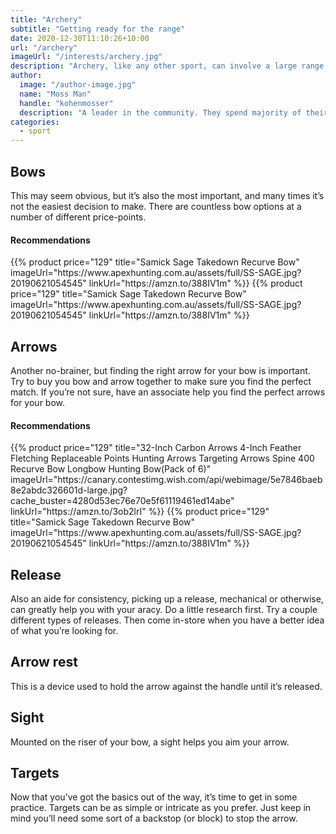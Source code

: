 ```yaml
---
title: "Archery"
subtitle: "Getting ready for the range"
date: 2020-12-30T11:10:26+10:00
url: "/archery"
imageUrl: "/interests/archery.jpg"
description: "Archery, like any other sport, can involve a large range of equipment and accessories. However, to get started all you really need are the basics: a bow, a string, some arrows, a bracer, finger tab, a quiver, a bow stand, a bow stringer and a target to shoot at."
author:
  image: "/author-image.jpg"
  name: "Moss Man"
  handle: "kohenmosser"
  description: "A leader in the community. They spend majority of their time fostering and growing the community."
categories:
  - sport
---
```


## Bows
This may seem obvious, but it’s also the most important, and many times it’s not the easiest decision to make. There are countless bow options at a number of different price-points.

#### Recommendations
<div class="products">
{{% product price="129" title="Samick Sage Takedown Recurve Bow" imageUrl="https://www.apexhunting.com.au/assets/full/SS-SAGE.jpg?20190621054545" linkUrl="https://amzn.to/388IV1m" %}}
{{% product price="129" title="Samick Sage Takedown Recurve Bow" imageUrl="https://www.apexhunting.com.au/assets/full/SS-SAGE.jpg?20190621054545" linkUrl="https://amzn.to/388IV1m" %}}
</div>

## Arrows
Another no-brainer, but finding the right arrow for your bow is important. Try to buy you bow and arrow together to make sure you find the perfect match. If you’re not sure, have an associate help you find the perfect arrows for your bow.

#### Recommendations
<div class="products">
{{% product price="129" title="32-Inch Carbon Arrows 4-Inch Feather Fletching Replaceable Points Hunting Arrows Targeting Arrows Spine 400 Recurve Bow Longbow Hunting Bow(Pack of 6)" imageUrl="https://canary.contestimg.wish.com/api/webimage/5e7846baeb8e2abdc326601d-large.jpg?cache_buster=4280d53ec76e70e5f61119461ed14abe" linkUrl="https://amzn.to/3ob2lrI" %}}
{{% product price="129" title="Samick Sage Takedown Recurve Bow" imageUrl="https://www.apexhunting.com.au/assets/full/SS-SAGE.jpg?20190621054545" linkUrl="https://amzn.to/388IV1m" %}}
</div>

## Release
Also an aide for consistency, picking up a release, mechanical or otherwise, can greatly help you with your aracy. Do a little research first. Try a couple different types of releases. Then come in-store when you have a better idea of what you’re looking for.
## Arrow rest
This is  a device used to hold the arrow against the handle until it’s released.
## Sight
Mounted on the riser of your bow, a sight helps you aim your arrow.
## Targets
Now that you’ve got the basics out of the way, it’s time to get in some practice. Targets can be as simple or intricate as you prefer. Just keep in mind you’ll need some sort of a backstop (or block) to stop the arrow.
